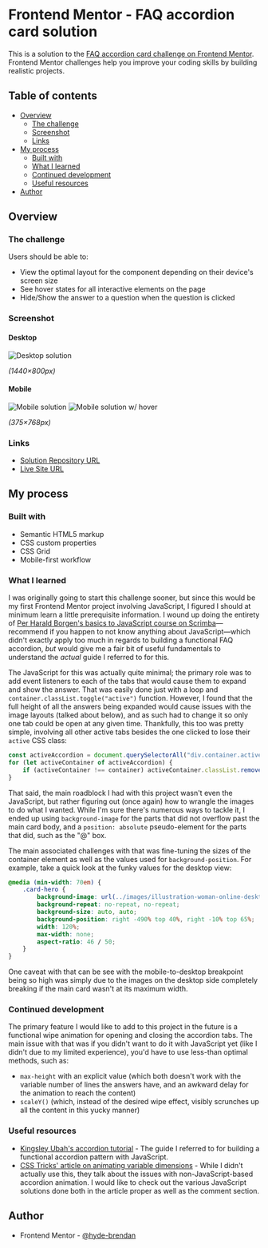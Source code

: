 # Frontend Mentor - FAQ accordion card solution

This is a solution to the [FAQ accordion card challenge on Frontend Mentor](https://www.frontendmentor.io/challenges/faq-accordion-card-XlyjD0Oam). Frontend Mentor challenges help you improve your coding skills by building realistic projects. 

## Table of contents

- [Overview](#overview)
  - [The challenge](#the-challenge)
  - [Screenshot](#screenshot)
  - [Links](#links)
- [My process](#my-process)
  - [Built with](#built-with)
  - [What I learned](#what-i-learned)
  - [Continued development](#continued-development)
  - [Useful resources](#useful-resources)
- [Author](#author)

## Overview

### The challenge

Users should be able to:

- View the optimal layout for the component depending on their device's screen size
- See hover states for all interactive elements on the page
- Hide/Show the answer to a question when the question is clicked

### Screenshot

#### Desktop
![Desktop solution](screenshots/solution-desktop.png)

_(1440×800px)_

#### Mobile
![Mobile solution](screenshots/solution-mobile.png)
![Mobile solution w/ hover](screenshots/solution-active.png)

_(375×768px)_

### Links

- [Solution Repository URL](https://github.com/hyde-brendan/hyde-brendan.github.io/tree/main/frontend-mentor/faq-accordion-card)
- [Live Site URL](https://hyde-brendan.github.io/frontend-mentor/faq-accordion-card/index)

## My process

### Built with

- Semantic HTML5 markup
- CSS custom properties
- CSS Grid
- Mobile-first workflow

### What I learned

I was originally going to start this challenge sooner, but since this would be my first Frontend Mentor project involving JavaScript, I figured I should at minimum learn a little prerequisite information. I wound up doing the entirety of [Per Harald Borgen's basics to JavaScript course on Scrimba](https://scrimba.com/learn/learnjavascript)—recommend if you happen to not know anything about JavaScript—which didn't exactly apply too much in regards to building a functional FAQ accordion, *but* would give me a fair bit of useful fundamentals to understand the *actual* guide I referred to for this.

The JavaScript for this was actually quite minimal; the primary role was to add event listeners to each of the tabs that would cause them to expand and show the answer. That was easily done just with a loop and `container.classList.toggle("active")` function. However, I found that the full height of all the answers being expanded would cause issues with the image layouts (talked about below), and as such had to change it so only one tab could be open at any given time. Thankfully, this too was pretty simple, involving all other active tabs besides the one clicked to lose their `active` CSS class:

```javascript
const activeAccordion = document.querySelectorAll("div.container.active");
for (let activeContainer of activeAccordion) {
    if (activeContainer !== container) activeContainer.classList.remove("active");
}
```

That said, the main roadblock I had with this project wasn't even the JavaScript, but rather figuring out (once again) how to wrangle the images to do what I wanted. While I'm sure there's numerous ways to tackle it, I ended up using `background-image` for the parts that did not overflow past the main card body, and a `position: absolute` pseudo-element for the parts that did, such as the "@" box.

The main associated challenges with that was fine-tuning the sizes of the container element as well as the values used for `background-position`. For example, take a quick look at the funky values for the desktop view:

```css
@media (min-width: 70em) {
    .card-hero {
        background-image: url(../images/illustration-woman-online-desktop.svg), url(../images/bg-pattern-desktop.svg);
        background-repeat: no-repeat, no-repeat;
        background-size: auto, auto;
        background-position: right -490% top 40%, right -10% top 65%;
        width: 120%;
        max-width: none;
        aspect-ratio: 46 / 50;
    }
}
```

One caveat with that can be see with the mobile-to-desktop breakpoint being so high was simply due to the images on the desktop side completely breaking if the main card wasn't at its maximum width.

### Continued development

The primary feature I would like to add to this project in the future is a functional wipe animation for opening and closing the accordion tabs. The main issue with that was if you didn't want to do it with JavaScript yet (like I didn't due to my limited experience), you'd have to use less-than optimal methods, such as:

- `max-height` with an explicit value (which both doesn't work with the variable number of lines the answers have, and an awkward delay for the animation to reach the content)
- `scaleY()` (which, instead of the desired wipe effect, visibly scrunches up all the content in this yucky manner)

### Useful resources

- [Kingsley Ubah's accordion tutorial](https://www.freecodecamp.org/news/build-an-accordion-menu-using-html-css-and-javascript/) - The guide I referred to for building a functional accordion pattern with JavaScript.
- [CSS Tricks' article on animating variable dimensions](https://css-tricks.com/using-css-transitions-auto-dimensions/) - While I didn't actually use this, they talk about the issues with non-JavaScript-based accordion animation. I would like to check out the various JavaScript solutions done both in the article proper as well as the comment section.

## Author

- Frontend Mentor - [@hyde-brendan](https://www.frontendmentor.io/profile/hyde-brendan)